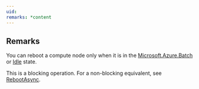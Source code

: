 ```yaml
---
uid: 
remarks: *content
---
```

## Remarks  
 You can reboot a compute node only when it is in the [Microsoft.Azure.Batch](assetId:///N:Microsoft.Azure.Batch?qualifyHint=False&autoUpgrade=True) or [Idle](assetId:///T:Microsoft.Azure.Batch.Common.ComputeNodeState?qualifyHint=False&autoUpgrade=True) state.  
  
 This is a blocking operation. For a non-blocking equivalent, see [RebootAsync](assetId:///M:Microsoft.Azure.Batch.PoolOperations.RebootAsync(System.String,System.String,System.Nullable{Microsoft.Azure.Batch.Common.ComputeNodeRebootOption},System.Collections.Generic.IEnumerable{Microsoft.Azure.Batch.BatchClientBehavior},System.Threading.CancellationToken)?qualifyHint=False&autoUpgrade=True).